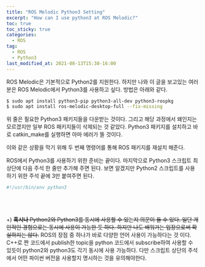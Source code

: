 ```yaml
---
title: "ROS Melodic Python3 Setting"
excerpt: "How can I use python3 at ROS Melodic?"
toc: true
toc_sticky: true
categories:
  - ROS
tag:
  - ROS
  - Python3
last_modified_at: 2021-08-13T15:30-16:00
---
```


ROS Melodic은 기본적으로 Python2를 지원한다. 하지만 나와 이 글을 보고있는 여러분은 ROS Melodic에서 Python3를 사용하고 싶다. 방법은 아래와 같다.

```bash
$ sudo apt install python3-pip python3-all-dev python3-rospkg
$ sudo apt install ros-melodic-desktop-full --fix-missing
```

위 줄은 필요한 Python3 패키지들을 다운받는 것이다. 그리고 해당 과정에서 왜인지는 모르겠지만 일부 ROS 패키지들이 삭제되는 것 같았다. Python3 패키지를 설치하고 바로 catkin_make를 실행하면 아마 에러가 뜰 것이다.

이와 같은 상황을 막기 위해 두 번째 명령어를 통해 ROS 패키지를 재설치 해준다.

ROS에서 Python3를 사용하기 위한 준비는 끝이다. 마지막으로 Python3 스크립트 최상단에 다음 주석 한 줄만 추가해 주면 된다. 보면 알겠지만 Python2 스크립트를 사용하기 위한 주석 끝에 3만 붙여주면 된다.

```python
#!/usr/bin/env python3
```
<br><br><br>
+) ~~**혹시나** Python2와 Python3를 동시에 사용할 수 있는지 의문이 들 수 있다. 일단 개인적인 경험으로는 동시에 사용이 가능한 듯 하다. 하지만 나도 배워가는 입장으로써 확실하지는 않다.~~ ROS의 장점 중 하나가 바로 다양한 언어 사용이 가능하다는 것 이다. C++로 짠 코드에서 publish한 topic을 python 코드에서 subscribe하여 사용할 수 있듯이 python2와 python3도 각기 동시에 사용 가능하다. 다만 스크립트 상단의 주석에서 어떤 파이썬 버전을 사용할지 명시하는 것을 유의해야한다.

